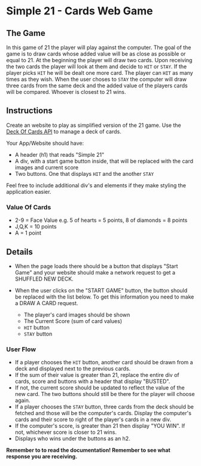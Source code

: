 # Simple 21 - Cards Web Game

## The Game
In this game of 21 the player will play against the computer. The goal of the game is to draw cards whose added value will be as close as possible or equal to 21. At the beginning the player will draw two cards. Upon receiving the two cards the player will look at them and decide to `HIT` or `STAY`. If the player picks `HIT` he will be dealt one more card. The player can `HIT` as many times as they wish. When the user choses to `STAY` the computer will draw three cards from the same deck and the added value of the players cards will be compared. Whoever is closest to 21 wins.

## Instructions
Create an website to play as simplified version of the 21 game. Use the [Deck Of Cards API](https://deckofcardsapi.com/) to manage a deck of cards. 

Your App/Website should have:
- A header (h1) that reads "Simple 21"
- A div, with a start game button inside, that will be replaced with the card images and current score
- Two buttons. One that displays `HIT` and the another `STAY`

Feel free to include additional div's and elements if they make styling the application easier.

### Value Of Cards
- 2-9 = Face Value e.g. 5 of hearts = 5 points, 8 of diamonds = 8 points
- J,Q,K = 10 points
- A = 1 point

## Details

* When the page loads there should be a button that displays "Start Game" and your website should make a network request to get a SHUFFLED NEW DECK. 

* When the user clicks on the "START GAME" button, the button should be replaced with the list below. To get this information you need to make a DRAW A CARD request. 

  - The player's card images should be shown
  - The Current Score (sum of card values)
  - `HIT` button
  - `STAY` button 
  
### User Flow
* If a player chooses the `HIT` button, another card should be drawn from a deck and displayed next to the previous cards. 
* If the sum of their value is greater than 21, replace the entire div of cards, score and buttons with a header that display "BUSTED".   
* If not, the current score should be updated to reflect the value of the new card. The two buttons should still be there for the player will choose again.
* If a player chooses the `STAY` button, three cards from the deck should be fetched and those will be the computer's cards. Display the computer's cards and their score to right of the player's cards in a new div. 
* If the computer's score, is greater than 21 then display "YOU WIN". If not, whichever score is closer to 21 wins. 
* Displays who wins under the buttons as an h2.

**Remember to to read the documentation! Remember to see what response you are receiving.**
